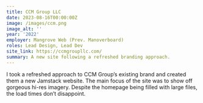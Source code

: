 ```yaml
---
title: CCM Group LLC
date: 2023-08-16T00:00:00Z
image: /images/ccm.png
image_alt: ''
year: '2022'
employer: Mangrove Web (Prev. Manoverboard)
roles: Lead Design, Lead Dev
site_link: https://ccmgroupllc.com/
summary: A new site following a refreshed branding approach.
---
```

I took a refreshed approach to CCM Group’s existing brand and created them a new Jamstack website. The main focus of the site was to show off gorgeous hi-res imagery. Despite the homepage being filled with large files, the load times don’t disappoint.